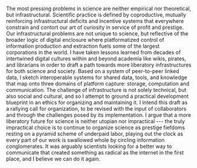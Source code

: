 The most pressing problems in science are neither empirical nor theoretical, but infrastructural. Scientific practice is defined by coproductive, mutually reinforcing infrastructural deficits and incentive systems that everywhere constrain and contort our art of curiosity in service of profit and prestige. Our infrastructural problems are not unique to science, but reflective of the broader logic of digital enclosure where platformatized control of information production and extraction fuels some of the largest corporations in the world. I have taken lessons learned from decades of intertwined digital cultures within and beyond academia like wikis, pirates, and librarians in order to draft a path towards more liberatory infrastructures for both science and society. Based on a system of peer-to-peer linked data, I sketch interoperable systems for shared data, tools, and knowledge that map onto three domains of platform capture: storage, computation and communication. The challenge of infrastructure is not solely technical, but also social and cultural, and so I attempt to ground a practical development blueprint in an ethics for organizing and maintaining it. I intend this draft as a rallying call for organization, to be revised with the input of collaborators and through the challenges posed by its implementation. I argue that a more liberatory future for science is neither utopian nor impractical --- the truly impractical choice is to continue to organize science as prestige fiefdoms resting on a pyramid scheme of underpaid labor, playing out the clock as every part of our work is swallowed whole by circling information conglomerates. It was arguably scientists looking for a better way to communicate that created something as radical as the internet in the first place, and I believe we can do it again. 